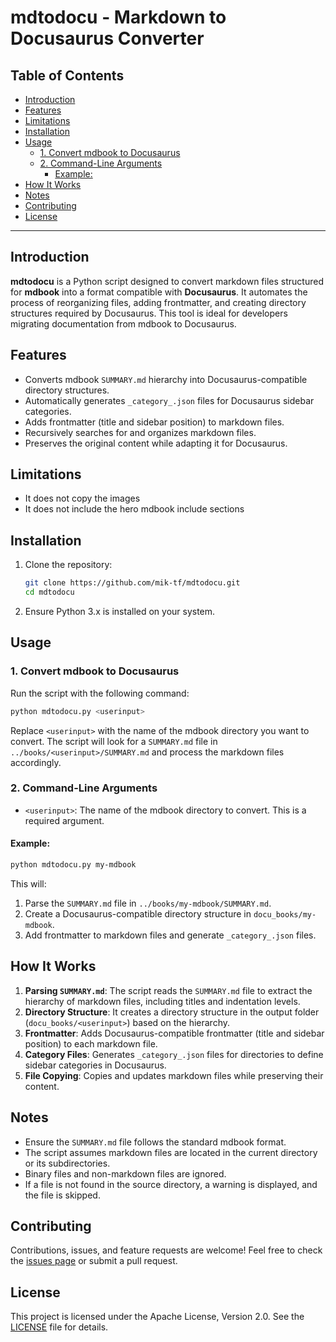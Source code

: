 <h1> mdtodocu - Markdown to Docusaurus Converter </h1>

<h2>Table of Contents</h2>

- [Introduction](#introduction)
- [Features](#features)
- [Limitations](#limitations)
- [Installation](#installation)
- [Usage](#usage)
  - [1. Convert mdbook to Docusaurus](#1-convert-mdbook-to-docusaurus)
  - [2. Command-Line Arguments](#2-command-line-arguments)
    - [Example:](#example)
- [How It Works](#how-it-works)
- [Notes](#notes)
- [Contributing](#contributing)
- [License](#license)

---

## Introduction

**mdtodocu** is a Python script designed to convert markdown files structured for **mdbook** into a format compatible with **Docusaurus**. It automates the process of reorganizing files, adding frontmatter, and creating directory structures required by Docusaurus. This tool is ideal for developers migrating documentation from mdbook to Docusaurus.


## Features

- Converts mdbook `SUMMARY.md` hierarchy into Docusaurus-compatible directory structures.
- Automatically generates `_category_.json` files for Docusaurus sidebar categories.
- Adds frontmatter (title and sidebar position) to markdown files.
- Recursively searches for and organizes markdown files.
- Preserves the original content while adapting it for Docusaurus.

## Limitations

- It does not copy the images
- It does not include the hero mdbook include sections

## Installation

1. Clone the repository:
   ```bash
   git clone https://github.com/mik-tf/mdtodocu.git
   cd mdtodocu
   ```

2. Ensure Python 3.x is installed on your system.

## Usage

### 1. Convert mdbook to Docusaurus

Run the script with the following command:
```bash
python mdtodocu.py <userinput>
```

Replace `<userinput>` with the name of the mdbook directory you want to convert. The script will look for a `SUMMARY.md` file in `../books/<userinput>/SUMMARY.md` and process the markdown files accordingly.

### 2. Command-Line Arguments

- `<userinput>`: The name of the mdbook directory to convert. This is a required argument.

#### Example:
```bash
python mdtodocu.py my-mdbook
```

This will:
1. Parse the `SUMMARY.md` file in `../books/my-mdbook/SUMMARY.md`.
2. Create a Docusaurus-compatible directory structure in `docu_books/my-mdbook`.
3. Add frontmatter to markdown files and generate `_category_.json` files.

## How It Works

1. **Parsing `SUMMARY.md`**: The script reads the `SUMMARY.md` file to extract the hierarchy of markdown files, including titles and indentation levels.
2. **Directory Structure**: It creates a directory structure in the output folder (`docu_books/<userinput>`) based on the hierarchy.
3. **Frontmatter**: Adds Docusaurus-compatible frontmatter (title and sidebar position) to each markdown file.
4. **Category Files**: Generates `_category_.json` files for directories to define sidebar categories in Docusaurus.
5. **File Copying**: Copies and updates markdown files while preserving their content.

## Notes

- Ensure the `SUMMARY.md` file follows the standard mdbook format.
- The script assumes markdown files are located in the current directory or its subdirectories.
- Binary files and non-markdown files are ignored.
- If a file is not found in the source directory, a warning is displayed, and the file is skipped.

## Contributing

Contributions, issues, and feature requests are welcome! Feel free to check the [issues page](https://github.com/mik-tf/mdtodocu/issues) or submit a pull request.

## License

This project is licensed under the Apache License, Version 2.0. See the [LICENSE](LICENSE) file for details.